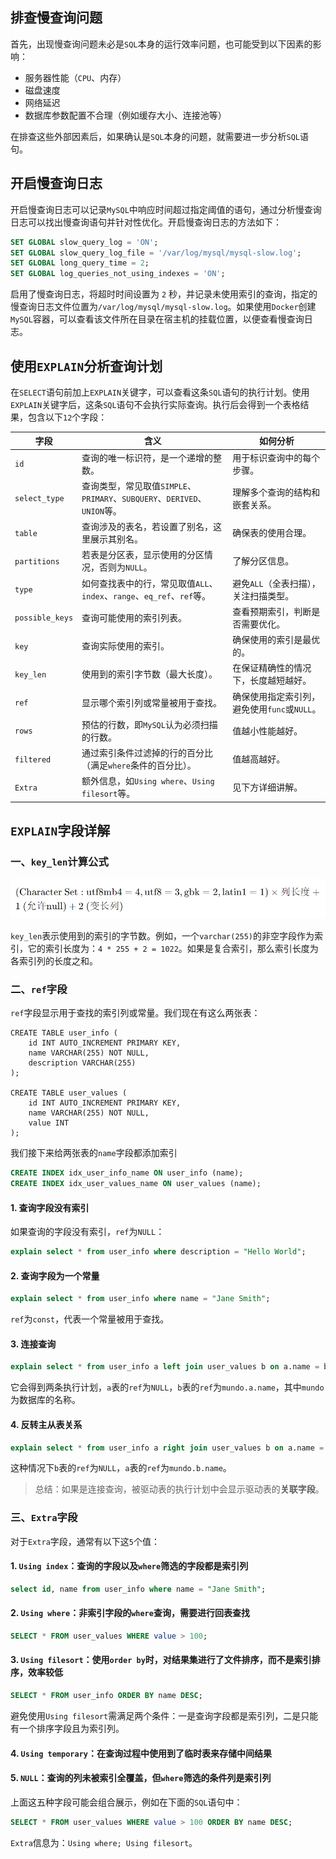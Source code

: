 ## 排查慢查询问题

首先，出现慢查询问题未必是`SQL`本身的运行效率问题，也可能受到以下因素的影响：

- 服务器性能（`CPU`、内存）
- 磁盘速度
- 网络延迟
- 数据库参数配置不合理（例如缓存大小、连接池等）

在排查这些外部因素后，如果确认是`SQL`本身的问题，就需要进一步分析`SQL`语句。

## 开启慢查询日志

开启慢查询日志可以记录`MySQL`中响应时间超过指定阈值的语句，通过分析慢查询日志可以找出慢查询语句并针对性优化。开启慢查询日志的方法如下：

```sql
SET GLOBAL slow_query_log = 'ON';
SET GLOBAL slow_query_log_file = '/var/log/mysql/mysql-slow.log';
SET GLOBAL long_query_time = 2;
SET GLOBAL log_queries_not_using_indexes = 'ON';
```

启用了慢查询日志，将超时时间设置为 `2` 秒，并记录未使用索引的查询，指定的慢查询日志文件位置为`/var/log/mysql/mysql-slow.log`。如果使用`Docker`创建`MySQL`容器，可以查看该文件所在目录在宿主机的挂载位置，以便查看慢查询日志。

## 使用`EXPLAIN`分析查询计划

在`SELECT`语句前加上`EXPLAIN`关键字，可以查看这条`SQL`语句的执行计划。使用`EXPLAIN`关键字后，这条`SQL`语句不会执行实际查询。执行后会得到一个表格结果，包含以下`12`个字段：

| 字段            | 含义                                                         | 如何分析                                     |
| --------------- | ------------------------------------------------------------ | -------------------------------------------- |
| `id`            | 查询的唯一标识符，是一个递增的整数。                         | 用于标识查询中的每个步骤。                   |
| `select_type`   | 查询类型，常见取值`SIMPLE`、`PRIMARY`、`SUBQUERY`、`DERIVED`、`UNION`等。 | 理解多个查询的结构和嵌套关系。               |
| `table`         | 查询涉及的表名，若设置了别名，这里展示其别名。               | 确保表的使用合理。                           |
| `partitions`    | 若表是分区表，显示使用的分区情况，否则为`NULL`。             | 了解分区信息。                               |
| `type`          | 如何查找表中的行，常见取值`ALL`、`index`、`range`、`eq_ref`、`ref`等。 | 避免`ALL`（全表扫描），关注扫描类型。        |
| `possible_keys` | 查询可能使用的索引列表。                                     | 查看预期索引，判断是否需要优化。             |
| `key`           | 查询实际使用的索引。                                         | 确保使用的索引是最优的。                     |
| `key_len`       | 使用到的索引字节数（最大长度）。                             | 在保证精确性的情况下，长度越短越好。         |
| `ref`           | 显示哪个索引列或常量被用于查找。                             | 确保使用指定索引列，避免使用`func`或`NULL`。 |
| `rows`          | 预估的行数，即`MySQL`认为必须扫描的行数。                    | 值越小性能越好。                             |
| `filtered`      | 通过索引条件过滤掉的行的百分比（满足`where`条件的百分比）。  | 值越高越好。                                 |
| `Extra`         | 额外信息，如`Using where`、`Using filesort`等。              | 见下方详细讲解。                             |

## `EXPLAIN`字段详解

### 一、`key_len`计算公式

<img src="image/image-20240410173721759.png" alt="image-20240410173721759" style="zoom:60%;" />

`key_len`表示使用到的索引的字节数。例如，一个`varchar(255)`的非空字段作为索引，它的索引长度为：`4 * 255 + 2 = 1022`。如果是复合索引，那么索引长度为各索引列的长度之和。

### 二、`ref`字段

`ref`字段显示用于查找的索引列或常量。我们现在有这么两张表：

```mysql
CREATE TABLE user_info (
    id INT AUTO_INCREMENT PRIMARY KEY,
    name VARCHAR(255) NOT NULL,
    description VARCHAR(255)
);

CREATE TABLE user_values (
    id INT AUTO_INCREMENT PRIMARY KEY,
    name VARCHAR(255) NOT NULL,
    value INT
);
```

我们接下来给两张表的`name`字段都添加索引

```sql
CREATE INDEX idx_user_info_name ON user_info (name);
CREATE INDEX idx_user_values_name ON user_values (name);
```

#### 1. 查询字段没有索引

如果查询的字段没有索引，`ref`为`NULL`：

```sql
explain select * from user_info where description = "Hello World";
```

#### 2. 查询字段为一个常量

```sql
explain select * from user_info where name = "Jane Smith";
```

`ref`为`const`，代表一个常量被用于查找。

#### 3. 连接查询

```sql
explain select * from user_info a left join user_values b on a.name = b.name;
```

它会得到两条执行计划，`a`表的`ref`为`NULL`，`b`表的`ref`为`mundo.a.name`，其中`mundo`为数据库的名称。

#### 4. 反转主从表关系

```sql
explain select * from user_info a right join user_values b on a.name = b.name;
```

这种情况下`b`表的`ref`为`NULL`，`a`表的`ref`为`mundo.b.name`。

> 总结：如果是连接查询，被驱动表的执行计划中会显示驱动表的**关联字段**。

### 三、`Extra`字段

对于`Extra`字段，通常有以下这`5`个值：

#### 1. `Using index`：查询的字段以及`where`筛选的字段都是索引列

   ```sql
   select id, name from user_info where name = "Jane Smith";
   ```

#### 2. `Using where`：非索引字段的`where`查询，需要进行回表查找

   ```sql
   SELECT * FROM user_values WHERE value > 100;
   ```

#### 3. `Using filesort`：使用`order by`时，对结果集进行了文件排序，而不是索引排序，效率较低

   ```sql
   SELECT * FROM user_info ORDER BY name DESC;
   ```

避免使用`Using filesort`需满足两个条件：一是查询字段都是索引列，二是只能有一个排序字段且为索引列。

#### 4. `Using temporary`：在查询过程中使用到了临时表来存储中间结果

#### 5. `NULL`：查询的列未被索引全覆盖，但`where`筛选的条件列是索引列

上面这五种字段可能会组合展示，例如在下面的`SQL`语句中：

```sql
SELECT * FROM user_values WHERE value > 100 ORDER BY name DESC;
```

`Extra`信息为：`Using where; Using filesort`。